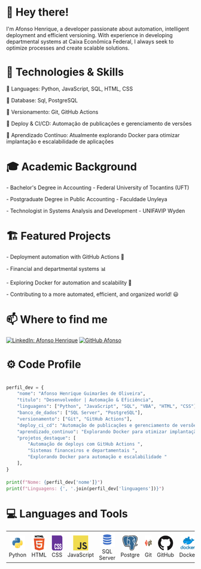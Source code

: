 <h1>👋 Hey there!</h1>
<p>I'm Afonso Henrique, a developer passionate about automation, intelligent deployment and efficient versioning. With experience in developing departmental systems at Caixa Econômica Federal, I always seek to optimize processes and create scalable solutions.</p>

<h1>🚀 Technologies & Skills</h1>
<p>📌 Languages: Python, JavaScript, SQL, HTML, CSS</p>
<p>📌 Database: Sql, PostgreSQL<p>
<p>📌 Versionamento: Git, GitHub Actions<p>
<p>📌 Deploy & CI/CD: Automação de publicações e gerenciamento de versões<p>
<p>📌 Aprendizado Contínuo: Atualmente explorando Docker para otimizar implantação e escalabilidade de aplicações<p>

<h1>🎓 Academic Background</h1>
<p>- Bachelor's Degree in Accounting - Federal University of Tocantins (UFT)</p>
<p>- Postgraduate Degree in Public Accounting - Faculdade Unyleya</p>
<p>- Technologist in Systems Analysis and Development - UNIFAVIP Wyden</p>

<h1>🏗️ Featured Projects</h1>
<p>- Deployment automation with GitHub Actions 🚀</p>
<p>- Financial and departmental systems 📊</p>
<p>- Exploring Docker for automation and scalability 🐳</p>
<p>- Contributing to a more automated, efficient, and organized world! 😃</p>

<h1>📫  Where to find me</h1>

[![LinkedIn: Afonso Henrique](https://img.shields.io/badge/-Afonso%20Henrique-blue?style=flat-square&logo=Linkedin&logoColor=white&link=https://www.linkedin.com/in/afonso-henrique-guimarães-oliveira/)](https://www.linkedin.com/in/afonso-henrique-guimarães-oliveira/)  [![GitHub Afonso](https://img.shields.io/github/followers/afonsohenrique14?label=Follow&style=social)](https://github.com/afonsohenrique14)


<h1>⚙️ Code Profile</h1>

``` python

perfil_dev = {
    "nome": "Afonso Henrique Guimarães de Oliveira",
    "titulo": "Desenvolvedor | Automação & Eficiência",
    "linguagens": ["Python", "JavaScript", "SQL", "VBA", "HTML", "CSS"],
    "banco_de_dados": ["SQL Server", "PostgreSQL"],
    "versionamento": ["Git", "GitHub Actions"],
    "deploy_ci_cd": "Automação de publicações e gerenciamento de versões",
    "aprendizado_continuo": "Explorando Docker para otimizar implantação e escalabilidade",
    "projetos_destaque": [
        "Automação de deploys com GitHub Actions ",
        "Sistemas financeiros e departamentais ",
        "Explorando Docker para automação e escalabilidade "
    ],
}

print(f"Nome: {perfil_dev['nome']}")
print(f"Linguagens: {', '.join(perfil_dev['linguagens'])}")

```

<h1>💻 Languages and Tools</h1>
<p align="center">
<table>
    <tr>
        <td align="center"><img height="40"
                src="https://raw.githubusercontent.com/github/explore/main/topics/python/python.png"><br>Python</td>
        <td align="center"><img height="40"
                src="https://raw.githubusercontent.com/github/explore/main/topics/html/html.png"><br>HTML</td>
        <td align="center"><img height="40"
                src="https://raw.githubusercontent.com/github/explore/main/topics/css/css.png"><br>CSS</td>
        <td align="center"><img height="40"
                src="https://raw.githubusercontent.com/github/explore/main/topics/javascript/javascript.png"><br>JavaScript
        </td>
        <td align="center"><img height="40"
                src="https://raw.githubusercontent.com/github/explore/main/topics/sql/sql.png"><br>SQL
            Server</td>
         <td align="center"><img height="40"
                src="https://raw.githubusercontent.com/github/explore/main/topics/postgresql/postgresql.png"><br>Postgre</td>
        <td align="center"><img height="40"
                src="https://raw.githubusercontent.com/github/explore/main/topics/git/git.png"><br>Git</td>
        <td align="center"><img height="40"
                src="https://raw.githubusercontent.com/github/explore/main/topics/github/github.png"><br>GitHub</td>
        <td align="center"><img height="40"
                src="https://raw.githubusercontent.com/github/explore/main/topics/docker/docker.png"><br>Docker</td>
    </tr>
</table>
</p>



